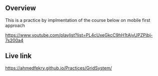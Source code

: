 
## Overview

This is a practice by implmentation of the course below on mobile first approach

https://www.youtube.com/playlist?list=PL4cUxeGkcC9hH1tAjyUPZPjbj-7s200a4

## Live link

https://ahmedfekry.github.io/Practices/GridSystem/